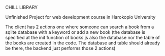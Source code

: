 CHILL LIBRARY

Unfinished Project for web development course in Harokopio University

The client has 2 actions one where someone can search a book from a sqlite database with a keyword or add a new book (the database is specified at the init function of books.js also the database nor the table of the books are created in the code. The database and table should already be there, the backend just performs those 2 actions)
 
